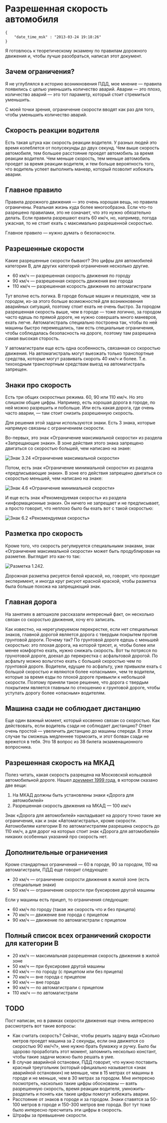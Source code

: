 # Разрешенная скорость автомобиля

```
{
    "date_time_msk" : "2013-03-24 19:18:26"
}
```

Я готовлюсь к теоретическому экзамену по правилам дорожного движения и, чтобы
лучше разобраться, написал этот документ.

## Зачем ограничения?

Я не углублялся в историю возникновения ПДД, мое мнение — правила появились с
целью уменьшить количество аварий. Аварии — это плохо, количество аварий — это
тот параметр, который стоит стремиться уменьшить.

С моей точки зрения, ограничение скорости вводят как раз для того, чтобы
уменьшить количество аварий.

## Скорость реакции водителя

Есть такая штука как скорость реакции водителя. У разных людей это время
колеблется от полусекунды до двух секунд. Чем выше скорость автомобиля, тем
большее расстояние проедет автомобиль за время реакции водителя. Чем меньше
скорость, тем меньше автомобиль проедет за время реакции водителя, и тем больше
вероятность того, что водитель успеет выполнить маневр, который позволит
избежать аварии.

## Главное правило

Правила дорожного движения — это очень хорошая вещь, но правила ограничены.
Реальная жизнь куда более многообразна. Если что-то разрешено правилами, это
не означает, что это нужно обязательно делать. Если правила разрешают ехать 60
км/ч, но, например, погода ужасная, то не стоит ехать с максимально
разрешенной скоростью.

Главное правило — нужно думать о безопасности.

## Разрешенные скорости

Какие разрешенные скорости бывают? Это цифры для автомобилей категории B,
для других категорий ограничения несколько другие.

 * 60 км/ч — разрешенная скорость движения по городу
 * 90 км/ч — разрешенная скорость движения вне города
 * 110 км/ч — разрешенная ксорость движения по автомагистрали

Тут вполне есть логика. В городе больше машин и пешеходов, чем за городом, из-за
этого больше возможностей для возникновения аварийных ситуаций, поэтому стоит
ехать не очень быстро. За городом разрешенная скорость выше, чем в городе —
тоже логично, за городом часто едешь по прямой дороге, не нужно совершать много
маневров, ехать легче. Автомагистраль специально построена так, чтобы по ней машины
быстро перемещались, там есть специальные ограничения, чтобы соблюдалась
безопасность на дороге, поэтому там разрешена самая высокая сторость.

У автомагистрали еще есть одна особенность, связанная со скоростью движения.
На автомагистраль могут выезжать только транспортные средства, которые могут
развивать скороть 40 км/ч и более. Т.е. тихоходным транспортным средствам
выезд на автомагистраль запрещен.

## Знаки про скорость

Есть три общих скоростных режима. 60, 90 или 110 км/ч. Но это слишком общие
цифры. Например, есть хорошая дорога в городе, по ней можно разрешить и
побольше. Или есть какая дорога, где очень часто аварии, — там стоит снизить
разрешенную скорость.

Для решения этой задачи используются знаки. Есть 3 знака, которые напрямую
связаны с ограничением скорости.

Во-первых, это знак «Ограничение максимальной скорости» из раздела
«Запрещающие знаки». В зоне действия этого знака запрещено двигаться со
скоростью большей, чем написано на знаке:

![Знак 3.24 «Ограничение максимальной скорости»][sign-max]

Потом, есть знак «Ограничение минимальной скорости» из раздела «предписывающие
знаки». В зоне его действия запрещено двигаться со скоростью меньшей, чем
написано на знаке:

![Знак 4.6 «Ограничение минимальной скорости»][sign-min]

И еще есть знак «Рекомендуемая скорость» из раздела «информационные знаки». Он
ничего не запрещает и не предписывает, а просто говорит, что неплохо было бы
ехать вот с такой скоростью:

![Знак 6.2 «Рекомендуемая скорость»][sign-maybe]

 [sign-max]: https://upload.bessarabov.ru/bessarabov/vcLuC94BJk_zVjh6QuOyxtGAk_s.png
 [sign-min]: https://upload.bessarabov.ru/bessarabov/phD8MAnIcf0eCaqKBRlasYZ2OhM.png
 [sign-maybe]: https://upload.bessarabov.ru/bessarabov/ZkEOYEGI8ynv_9fjM-bVZhslJnY.png

## Разметка про скорость

Кроме того, что скорость регулируется специальными знаками, знак «Ограничение
максимальной скорости» может быть продублирован на разметке. Выглядит это
как-то так:

 ![Разметка 1.242.][mark]

Дорожная разметка рисуется белой краской, но, говорят, что проходит
эксперимент, и иногда круг рисуют красной краской, чтобы разметка была больше
похожа на запрещающий знак.

 [mark]: https://upload.bessarabov.ru/bessarabov/O7QeKjn2UQaDIjG2WMG4YLT7vx4.jpg

## Главная дорога

На занятиях в автошколе рассказали интересный факт, он несколько связан со
скоростью движения, хочу его записать.

Как известно, на нерегулируемом перекрестке, если нет специальных знаков,
главной дорогой является дорога с твердым покрытем против грунтовой дороги.
Почему так? По грунтовой дороге едешь с меньшей скоростью: это плохая дорога,
на которой трясет, и, чтобы более или менее комфортно ехать, нужно снижать
скорость. Вот ты потрясся по грунотовой дороге, доехал до перекрестка с
асфальтовой дорогой. По асфальту можно вольготно ехать с большей скоростью
чем по грунтовой дороге. Водители, едущие по асфальту, уже привыкли ехать с
большой скоростью и являются более «опасными», чем те водители, которые за
время езды по плохой дороге привыкли к небольшой скорости. Поэтому приняли
такое решение, что дорога с твердым покрытием является главным по отношению
к грунтовой дороге, чтобы уступать дорогу более «опасным» водителям.

## Машина сзади не соблюдает дистанцию

Еще один важный момент, который косвенно связан со скоростью. Как действовать,
если водитель сзади не соблюдает дистанцию? Ответ очень простой — увеличить
дистанцию до машины спереди. В этом случае ты сможешь медленнее тормозить, и
этот болван сзади не врежется в тебя. Это 18 вопрос из 38 билета
экзаменационного вопросника.

## Разрешенная скорость на МКАД

Полез читать, какая скорость разрещена на Московской кольцевой автомобильной
дороге. Нашел [документ 1999 года][document], в котором сказано две вещи:

 1. На МКАД должны быть установлены знаки «Дорога для автомобилей»
 2. Разрешенная скорость движения на МКАД — 100 км/ч

Знак «Дорога для автомобилей» накладывает на дорогу точно такие же ограничения,
как и знак «Автомагистраль», кроме скорости. Автомобилям категории B по
автомагистралям разрешена скорость до 110 км/ч, а для дорог на которых стоит
знак «Дорога для автомобилей» никаких особенных указаний про скорость нет.

 [document]: https://www.mos.ru/documents/index.php?id_4=118799

## Дополнительные ограничения

Кроме стандартных ограничений — 60 в городе, 90 за городом, 110 на
автомагистрали, ПДД еще говорит следующее:

 * 20 км/ч — ограничение скорости движения в жилой зоне (есть специальные
   знаки)
 * 50 км/ч — ограничение скорости при буксировке другой машины

Если у машины есть прицеп, то ограничения следующие:

 * 60 км/ч по городу (такая же скорость что и без прицепа)
 * 70 км/ч — движение вне города с прицепом
 * 90 км/ч — движение по автомагистрали с прицепом

## Полный список всех ограничений скорости для категории B

 * 20 км/ч — максимальная разрешенная скорость движения в жилой зоне
 * 50 км/ч — при буксировке другой машины
 * 60 км/ч — по городу (с прицепом или без прицепа)
 * 70 км/ч — вне города с прицепом
 * 90 км/ч — вне города
 * 90 км/ч — по автомагистрали с прицепом
 * 110 км/ч — по автомагистрали

## TODO

Пост написан, но в рамках скорости движения еще очень интересно рассмотреть
вот такие вопросы:

 * Как считать скорость? Сейчас, чтобы решить задачу вида «Сколько метров
   проедет машина за 2 секунды, если она движется со скоростью 90 км/ч?», мне
   нужно брать бумажку и ручку. Было бы здорово проработать этот момент,
   запомнить несколько констант, чтобы такие задачи можно было решать в уме.
 * В случае аварийной остановки, ПДД говорит, что нужно поставить красный
   треугольник (который официально называется «знак аварийной остановки») не
   меньше, чем в 15 метрах от машины в городе и не меньше, чем в 30 метрах за
   городом. Мне интересно посмотреть, насколько такие цифры обоснованы — взять
   разрешенную скорость, время реакции водителя, умножить-разделить и понять
   как такие цифры помогут избежать аварии.
 * Расстояние от знаков в городе и за городом. Знаки ставятся за 50-100 метров
   в городе и 150-300 метров вне города. Вот тут тоже было интересно
   пресчитать эти цифры в скорость.
 * Штрафы за превышение скорости.

